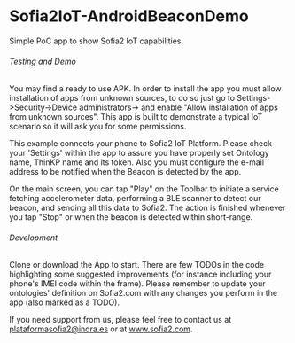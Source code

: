 # Sofia2IoT-AndroidBeaconDemo
Simple PoC app to show Sofia2 IoT capabilities.

###### Testing and Demo

You may find a ready to use APK. In order to install the app you must allow installation of apps from unknown sources, to do so just go to Settings->Security->Device administrators-> and enable "Allow installation of apps from unknown sources".
This app is built to demonstrate a typical IoT scenario so it will ask you for some permissions.

This example connects your phone to Sofia2 IoT Platform. Please check your 'Settings' within the app to assure you have properly set Ontology name, ThinKP name and its token. Also you must configure the e-mail address to be notified when the Beacon is detected by the app.

On the main screen, you can tap "Play" on the Toolbar to initiate a service fetching accelerometer data, performing a BLE scanner to detect our beacon, and sending all this data to Sofia2. The action is finished whenever you tap "Stop" or when the beacon is detected within short-range.

###### Development

Clone or download the App to start. There are few TODOs in the code highlighting some suggested improvements (for instance including your phone's IMEI code within the frame). Please remember to update your ontologies' definition on Sofia2.com with any changes you perform in the app (also marked as a TODO).

If you need support from us, please feel free to contact us at plataformasofia2@indra.es or at www.sofia2.com. 
